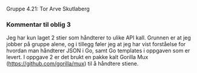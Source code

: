 Gruppe 4.21: Tor Arve Skutlaberg

### Kommentar til oblig 3

Jeg har kun laget 2 stier som håndterer to ulike API kall. Grunnen er at jeg jobber på gruppe alene, og i tillegg føler jeg at jeg har vist forståelse for hvordan man håndterer JSON i Go, samt Go templates i oppgaven som er levert. 
I oppgave 2 er det brukt en pakke kalt Gorilla Mux (https://github.com/gorilla/mux) til å håndtere stiene. 
